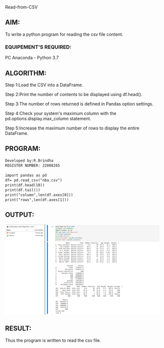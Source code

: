 Read-from-CSV

## AIM:
To write a python program for reading the csv file content.

### EQUIPEMENT'S REQUIRED:
PC Anaconda - Python 3.7

## ALGORITHM:
Step 1:Load the CSV into a DataFrame.


Step 2:Print the number of contents to be displayed using df.head().


Step 3:The number of rows returned is defined in Pandas option settings.

Step 4:Check your system's maximum column with the pd.options.display.max_column statement.


Step 5:Increase the maximum number of rows to display the entire DataFrame.



## PROGRAM:
```
Developed by:R.Brindha
REGISTER NUMBER: 22008265

import pandas as pd
df= pd.read_csv("nba.csv")
print(df.head(10))
print(df.tail())
print("column",len(df.axes[0]))
print("rows",len(df.axes[1]))
```
## OUTPUT:
![output](./csv.png)

## RESULT:
Thus the program is written to read the csv file.
